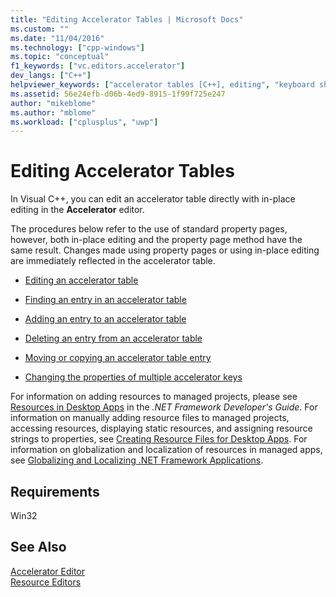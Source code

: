 ```yaml
---
title: "Editing Accelerator Tables | Microsoft Docs"
ms.custom: ""
ms.date: "11/04/2016"
ms.technology: ["cpp-windows"]
ms.topic: "conceptual"
f1_keywords: ["vc.editors.accelerator"]
dev_langs: ["C++"]
helpviewer_keywords: ["accelerator tables [C++], editing", "keyboard shortcuts [C++], editing in an accelerator table"]
ms.assetid: 56e24efb-d06b-4ed9-8915-1f99f725e247
author: "mikeblome"
ms.author: "mblome"
ms.workload: ["cplusplus", "uwp"]
---
```

# Editing Accelerator Tables
In Visual C++, you can edit an accelerator table directly with in-place editing in the **Accelerator** editor.  
  
 The procedures below refer to the use of standard property pages, however, both in-place editing and the property page method have the same result. Changes made using property pages or using in-place editing are immediately reflected in the accelerator table.  
  
-   [Editing an accelerator table](../windows/editing-in-an-accelerator-table.md)  
  
-   [Finding an entry in an accelerator table](../windows/finding-an-entry-in-an-accelerator-table.md)  
  
-   [Adding an entry to an accelerator table](../windows/adding-an-entry-to-an-accelerator-table.md)  
  
-   [Deleting an entry from an accelerator table](../windows/deleting-an-entry-from-an-accelerator-table.md)  
  
-   [Moving or copying an accelerator table entry](../windows/moving-or-copying-an-accelerator-table-entry-to-another-resource-script-file.md)  
  
-   [Changing the properties of multiple accelerator keys](../windows/changing-the-properties-of-multiple-accelerator-keys.md)  
  
 For information on adding resources to managed projects, please see [Resources in Desktop Apps](/dotnet/framework/resources/index) in the *.NET Framework Developer's Guide*. For information on manually adding resource files to managed projects, accessing resources, displaying static resources, and assigning resource strings to properties, see [Creating Resource Files for Desktop Apps](/dotnet/framework/resources/creating-resource-files-for-desktop-apps). For information on globalization and localization of resources in managed apps, see [Globalizing and Localizing .NET Framework Applications](/dotnet/standard/globalization-localization/index).  
  
## Requirements  
 Win32  
  
## See Also  
 [Accelerator Editor](../windows/accelerator-editor.md)   
 [Resource Editors](../windows/resource-editors.md)